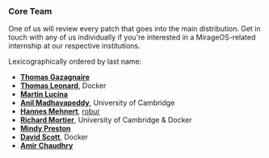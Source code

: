 ### Core Team

One of us will review every patch that goes into the main distribution. Get in
touch with any of us individually if you're interested in a MirageOS-related
internship at our respective institutions.

Lexicographically ordered by last name:
* **[Thomas Gazagnaire](http://thomas.gazagnaire.org)**
* **[Thomas Leonard](http://roscidus.com/blog/)**, Docker
* **[Martin Lucina](https://lucina.net/)**
* **[Anil Madhavapeddy](http://anil.recoil.org)**, University of Cambridge
* **[Hannes Mehnert](https://hannes.nqsb.io)**, [robur](http://robur.io)
* **[Richard Mortier](http://mort.io/)**, University of Cambridge & Docker
* **[Mindy Preston](http://www.somerandomidiot.com)**
* **[David Scott](http://dave.recoil.org)**, Docker
* **[Amir Chaudhry](http://amirchaudhry.com/)**
